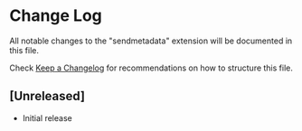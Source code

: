 # Change Log

All notable changes to the "sendmetadata" extension will be documented in this file.

Check [Keep a Changelog](http://keepachangelog.com/) for recommendations on how to structure this file.

## [Unreleased]

- Initial release